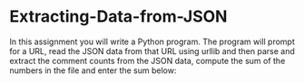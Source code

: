 # Extracting-Data-from-JSON
 In this assignment you will write a Python program. The program will prompt for a URL, read the JSON data from that URL using urllib and then parse and extract the comment counts from the JSON data, compute the sum of the numbers in the file and enter the sum below:
